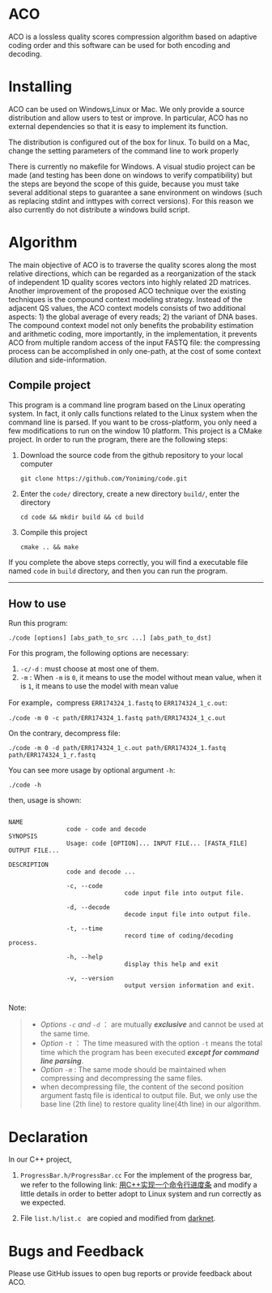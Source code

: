 # ACO
ACO is a lossless quality scores compression algorithm based on adaptive coding order and this software can be used for both encoding and decoding.
# Installing
ACO can be used on Windows,Linux or Mac. We only provide a source distribution and allow users to test or improve. In particular, ACO has no external dependencies so that it is easy to implement its function.

The distribution is configured out of the box for linux. To build on a Mac, change the setting parameters of the command line to work properly

There is currently no makefile for Windows. A visual studio project can be made (and testing has been done on windows to verify compatibility) but the steps are beyond the scope of this guide, because you must take several additional steps to guarantee a sane environment on windows (such as replacing stdint and inttypes with correct versions). For this reason we also currently do not distribute a windows build script.
# Algorithm
The main objective of ACO is to traverse the quality scores along the most relative directions, which can be regarded as a reorganization of the stack of independent 1D quality scores vectors into highly related 2D matrices. Another improvement of the proposed ACO technique over the existing techniques is the compound context modeling strategy. Instead of the adjacent QS values, the ACO context models consists of two additional aspects: 1) the global average of every reads; 2) the variant of DNA bases. The compound context model not only benefits the probability estimation and arithmetic coding, more importantly, in the implementation, it prevents ACO from multiple random access of the input FASTQ file:  the compressing process can be accomplished in only one-path, at the cost of some context dilution and side-information.
## Compile project
This program is a command line program based on the Linux operating system. In fact, it only calls functions related to the Linux system when the command line is parsed. If you want to be cross-platform, you only need a few modifications to run on the window 10 platform.
This project is a CMake project. In order to run the program, there are the following steps:

1. Download the source code from the github repository to your local computer
    ```
    git clone https://github.com/Yoniming/code.git
    ```   
2. Enter the `code/` directory, create a new directory `build/`, enter the directory
   ```
   cd code && mkdir build && cd build
   ```
3. Compile this project
   ```
   cmake .. && make
   ```
If you complete the above steps correctly, you will find a executable file named `code` in `build` directory, and then you can run the program.

---
## How to use
Run this program:
```
./code [options] [abs_path_to_src ...] [abs_path_to_dst] 
```
For this program, the following options are necessary:
1. `-c/-d` : must choose at most one of them.
2. `-m` : When `-m` is `0`, it means to use the model without mean value, when it is `1`, it means to use the model with mean value

For example，compress `ERR174324_1.fastq` to `ERR174324_1_c.out`:
```
./code -m 0 -c path/ERR174324_1.fastq path/ERR174324_1_c.out
```
On the contrary, decompress file:
```
./code -m 0 -d path/ERR174324_1_c.out path/ERR174324_1.fastq path/ERR174324_1_r.fastq
```
You can see more usage by optional argument `-h`:
```
./code -h
```
then, usage is shown:
```

NAME
                code - code and decode
SYNOPSIS
                Usage: code [OPTION]... INPUT FILE... [FASTA_FILE] OUTPUT FILE... 

DESCRIPTION
                code and decode ...

                -c, --code
                                code input file into output file.

                -d, --decode
                                decode input file into output file.

                -t, --time
                                record time of coding/decoding process.

                -h, --help
                                display this help and exit

                -v, --version
                                output version information and exit.


```
Note:
> + *Options `-c` and `-d`* ： are mutually ***exclusive*** and cannot be used at the same time.
> + *Option `-t`* ： The time measured with the option `-t` means the total time which the program has been executed ***except for command line parsing***.
> + *Option `-m`* : The same mode should be maintained when compressing and decompressing the same files.
> + when decompressing file, the content of the second position argument fastq file is identical to output file. But, we only use the base line (2th line) to restore quality line(4th line) in our algorithm.

# Declaration

In our C++ project,

1. ``ProgressBar.h/ProgressBar.cc``  For the implement of the progress bar, we refer to the following link: [用C++实现一个命令行进度条](https://github.com/HaoKunT/blog-hugo/blob/b6d3a55edc7ab858350445c44ea44cad369468c0/content/post/%E7%94%A8C%2B%2B%E5%AE%9E%E7%8E%B0%E4%B8%80%E4%B8%AA%E5%91%BD%E4%BB%A4%E8%A1%8C%E8%BF%9B%E5%BA%A6%E6%9D%A1.md) and modify a little details in order to better adopt to Linux system and run correctly as we expected.

2.  File ```list.h/list.c ``` are copied and modified from [darknet](https://github.com/pjreddie/darknet/blob/master/src/list.c).


# Bugs and Feedback
Please use GitHub issues to open bug reports or provide feedback about ACO.

